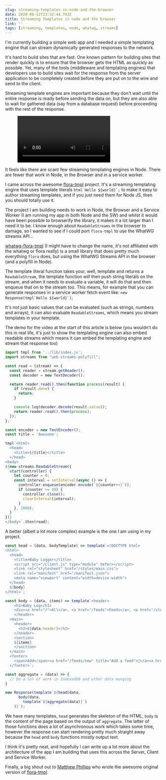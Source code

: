 ```yaml
---
slug: streaming-templates-in-node-and-the-browser
date: 2020-06-12T23:32:44.743Z
title: Streaming Templates in node and the browser
link: ''
tags: [streaming, templates, node, whatwg, streams]
---
```


I'm currently building a simple web app and I needed a simple templating engine that can stream dynamically generated responses to the network.&nbsp;

It's hard to build sites that are fast. One known pattern for building sites that render quickly is to ensure that the browser gets the HTML as quickly as possible. Yet, many of the tools (middleware and templating engines) that developers use to build sites wait for the response from the server application to be completely created before they are put on to the wire and send to the client.

Streaming template engines are important because they don't wait until the entire response is ready before sending the data on, but they are also able to wait for gathered data (say from a database request) before proceeding with the rest of the response.

<figure><video src="/videos/2020-06-12-streaming-templates-in-node-and-the-browser-0.mp4" alt="Streaming templating in action" controls></video></figure>

It feels like there are scant few streaming templating engines in Node. There are fewer that work in Node, in the Browser and in a service worker.

I came across the awesome [flora-tmpl](https://www.npmjs.com/package/flora-tmpl) project. It's a streaming templating engine that uses template literals ``html`Hello ${world}`;`` to make it easy to author streaming templates, and if you just need them for Node JS, then you should totally use it.

The project I am building needs to work in Node, the Browser and a Service Worker (I am running my app in both Node and the SW) and whilst it would have been possible to browserify the library, it makes it a lot larger than I need it to be. I know enough about `ReadableStreams` in the browser to damage, so I wanted to see if I could port `flora-tmpl` to use the WhatWG streams API...

[whatwg-flora-tmpl](https://www.npmjs.com/package/whatwg-flora-tmpl) (I might have to change the name, it's not affiliated with the whatwg or flora really) is a small library that does pretty much everything `flora` does, but using the WhatWG Streams API in the browser (and a polyfill in Node).

The template literal function takes your, well, template and returns a `ReadableStream`, the template function will then push string literals on the stream, and when it needs to evaluate a variable, it will do that and then enqueue that on to the stream too. This means, for example that you can generate responses in a service worker fetch event like: ``new Response(tmpl`Hello ${world}`)``;

It's not just basic values that can be evaluated (such as strings, numbers and arrays), it can also evaluate `ReadableStreams`, which means you stream templates in your template.

The demo for the video at the start of this article is below (you wouldn't do this in real life, it's just to show the templating engine can also embed readable streams which means it can embed the templating engine and stream that response too)

```JavaScript
import tmpl from '../lib/index.js';
import streams from "web-streams-polyfill";

const read = (stream) => {
  const reader = stream.getReader();
  const decoder = new TextDecoder();

  return reader.read().then(function process(result) {
    if (result.done) {
      return;
    }

    console.log(decoder.decode(result.value));
    return reader.read().then(process);
  });
};

const encoder = new TextEncoder();
const title = 'Awesome';

tmpl`<html>
  <head>
    <title>${title}</title>
  </head>
<body>
${new streams.ReadableStream({
  start(controller) {
    let counter = 0;
    const interval = setInterval(async () => { 
      controller.enqueue(encoder.encode(`${counter++}`));
      if (counter >= 10) {
        controller.close();
        clearInterval(interval);
      }
    }, 1000);
  }
})}
</body>`.then(read);
```

A better (albeit a lot more complex) example is the one I am using in my project.

```JavaScript
const head = (data, bodyTemplate) => template`<!DOCTYPE html>
<html>
  <head>
    <title>Baby Logger</title>
    <script src="/client.js" type="module" defer></script>
    <link rel="stylesheet" href="/styles/main.css">
    <link rel="manifest" href="/manifest.json">
    <meta name="viewport" content="width=device-width">
  </head>
  ${body}
</html>`;

const body = (data, items) => template`<header>
    <h1>Baby Log</h1>
    <div><a href="/">All</a>, <a href="/feeds">Feeds</a>, <a href="/sleeps">Sleeps</a>, <a href="/poops">Poops</a>,  <a href="/wees">Wees</a></div>
    </header>
  <main>
    <header>
      <h2>${data.header}</h2>
    </header>
    <section>
    ${items}
    </section>
  </main>
  <footer>
    <span>Add</span><a href="/feeds/new" title="Add a feed">🍼</a><a href="/sleeps/new" title="Add a Sleep">💤</a><a href="/poops/new" title="Add a Poop">💩</a><a href="/wees/new" title="Add a Wee">⛲️</a>
  </footer>`;

const aggregate = (data) => {
  // Do a lot of work in IndexedDB and other data munging
}

new Response(template`${head(data,
      body(data,
        template`${aggregate(data)}`)
    )}`);
```

We have many templates, `head` generates the skeleton of the HTML, `body` is the content of the page based on the output of `aggregate`. The latter of those functions does a lot of asynchronous work which takes some time, however the response can start rendering pretty much straight away because the `head` and `body` functions mostly output text.

I think it's pretty neat, and hopefully I can write up a lot more about the architecture of the app I am building that uses this across the Server, Client and Service Worker.

Finally, a big shout out to [Matthew Phillips](https://twitter.com/matthewcp) who wrote the awesome original version of [flora-tmpl](https://github.com/matthewp/flora).

